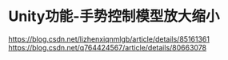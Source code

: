 # Unity功能-手势控制模型放大缩小

https://blog.csdn.net/lizhenxiqnmlgb/article/details/85161361
https://blog.csdn.net/q764424567/article/details/80663078